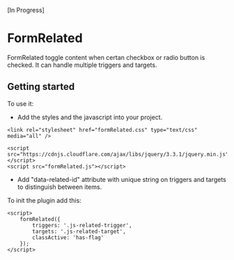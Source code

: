[In Progress]
# FormRelated

FormRelated toggle content when certan checkbox or radio button is checked. It can handle multiple triggers and targets.

## Getting started
To use it:
- Add the styles and the javascript into your project.

```
<link rel="stylesheet" href="formRelated.css" type="text/css" media="all" />

<script src="https://cdnjs.cloudflare.com/ajax/libs/jquery/3.3.1/jquery.min.js"></script>
<script src="formRelated.js"></script>
```

- Add "data-related-id" attribute with unique string on triggers and targets to distinguish between items.

To init the plugin add this:

```
<script>
	formRelated({
		triggers: '.js-related-trigger',
		targets: '.js-related-target',
		classActive: 'has-flag'
	});
</script>
```